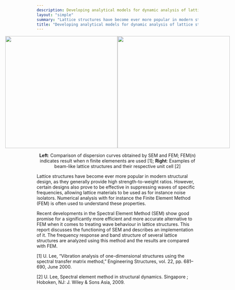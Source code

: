```yaml
---
description: Developing analytical models for dynamic analysis of lattice structures
layout: "simple"
summary: "Lattice structures have become ever more popular in modern structural design, as they generally provide high strength-to-weight ratios. However, certain designs also prove to be effective in suppressing waves of specific frequencies, allowing lattice materials to be used as for instance noise isolators."
title: "Developing analytical models for dynamic analysis of lattice structures"
---
```


<center>
    <div style="display:flex;align-items:center;justify-content:center">
         <div style="flex:1;padding-right:0px;align:center">
              <img src="/projects/cse/fem_vs_sem.png" width="350"/>
         </div>
         <div style="flex:1;padding-left:0px;">
            <img src="/projects/cse/examples_beams.png" width="350"/>
        </div>
    </div>

**Left**: Comparison of dispersion curves obtained by SEM and FEM; FEM(n) indicates result when n finite elemenents are used [1]; **Right**: Examples of beam-like lattice structures and their respective unit cell [2]
</center>

Lattice structures have become ever more popular in modern structural design, as they generally provide high strength-to-weight ratios. However, certain designs also prove to be effective in suppressing waves of specific frequencies, allowing lattice materials to be used as for instance noise isolators. Numerical analysis with for instance the Finite Element Method (FEM) is often used to understand these properties.

Recent developments in the Spectral Element Method (SEM) show good promise for a significantly more efficient and more accurate alternative to FEM when it comes to treating wave behaviour in lattice structures. This report discusses the functioning of SEM and describes an implementation of it. The frequency response and band structure of several lattice structures are analyzed using this method and the results are compared with FEM.

[1] U. Lee, “Vibration analysis of one-dimensional structures using the spectral transfer matrix method,” Engineering Structures, vol. 22, pp. 681–690, June 2000.

[2] U. Lee, Spectral element method in structural dynamics. Singapore ; Hoboken, NJ: J. Wiley & Sons Asia, 2009.
